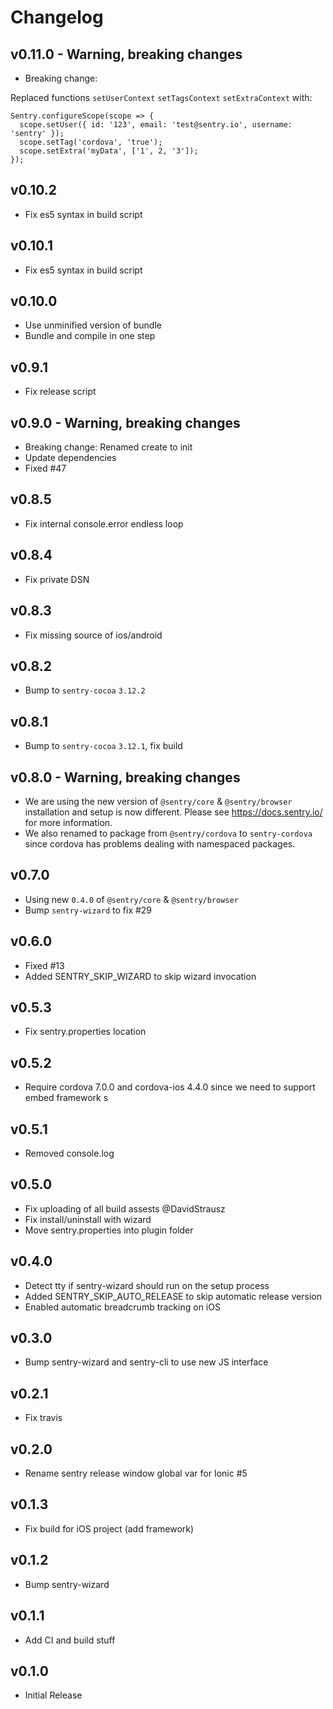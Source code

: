 # Changelog

## v0.11.0 - Warning, breaking changes

* Breaking change:

Replaced functions `setUserContext` `setTagsContext` `setExtraContext` with:

```
Sentry.configureScope(scope => {
  scope.setUser({ id: '123', email: 'test@sentry.io', username: 'sentry' });
  scope.setTag('cordova', 'true');
  scope.setExtra('myData', ['1', 2, '3']);
});
```

## v0.10.2

* Fix es5 syntax in build script

## v0.10.1

* Fix es5 syntax in build script

## v0.10.0

* Use unminified version of bundle
* Bundle and compile in one step

## v0.9.1

* Fix release script

## v0.9.0 - Warning, breaking changes

* Breaking change: Renamed create to init
* Update dependencies
* Fixed #47

## v0.8.5

* Fix internal console.error endless loop

## v0.8.4

* Fix private DSN

## v0.8.3

* Fix missing source of ios/android

## v0.8.2

* Bump to `sentry-cocoa` `3.12.2`

## v0.8.1

* Bump to `sentry-cocoa` `3.12.1`, fix build

## v0.8.0 - Warning, breaking changes

* We are using the new version of `@sentry/core` & `@sentry/browser`
  installation and setup is now different. Please see https://docs.sentry.io/
  for more information.
* We also renamed to package from `@sentry/cordova` to `sentry-cordova` since
  cordova has problems dealing with namespaced packages.

## v0.7.0

* Using new `0.4.0` of `@sentry/core` & `@sentry/browser`
* Bump `sentry-wizard` to fix #29

## v0.6.0

* Fixed #13
* Added SENTRY_SKIP_WIZARD to skip wizard invocation

## v0.5.3

* Fix sentry.properties location

## v0.5.2

* Require cordova 7.0.0 and cordova-ios 4.4.0 since we need to support embed
  framework s

## v0.5.1

* Removed console.log

## v0.5.0

* Fix uploading of all build assests @DavidStrausz
* Fix install/uninstall with wizard
* Move sentry.properties into plugin folder

## v0.4.0

* Detect tty if sentry-wizard should run on the setup process
* Added SENTRY_SKIP_AUTO_RELEASE to skip automatic release version
* Enabled automatic breadcrumb tracking on iOS

## v0.3.0

* Bump sentry-wizard and sentry-cli to use new JS interface

## v0.2.1

* Fix travis

## v0.2.0

* Rename sentry release window global var for Ionic #5

## v0.1.3

* Fix build for iOS project (add framework)

## v0.1.2

* Bump sentry-wizard

## v0.1.1

* Add CI and build stuff

## v0.1.0

* Initial Release
